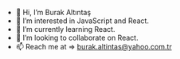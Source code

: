 - 👋 Hi, I’m Burak Altıntaş
- 👀 I’m interested in JavaScript and React.
- 🌱 I’m currently learning React.
- 💞️ I’m looking to collaborate on React.
- 📫 Reach me at => burak.altintas@yahoo.com.tr

<!---
buraltintas/buraltintas is a ✨ special ✨ repository because its `README.md` (this file) appears on your GitHub profile.
You can click the Preview link to take a look at your changes.
--->
